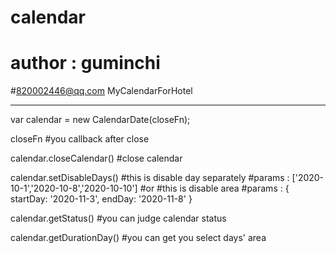 # calendar
# author : guminchi 
#820002446@qq.com
MyCalendarForHotel
************************************
var calendar = new CalendarDate(closeFn);

closeFn
#you callback after close

calendar.closeCalendar()
#close calendar

calendar.setDisableDays() 
#this is disable day separately
#params : ['2020-10-1','2020-10-8','2020-10-10']
#or 
#this is disable area
#params : { startDay: '2020-11-3', endDay: '2020-11-8' }

calendar.getStatus()
#you can judge calendar status

calendar.getDurationDay()
#you can get you select days' area
